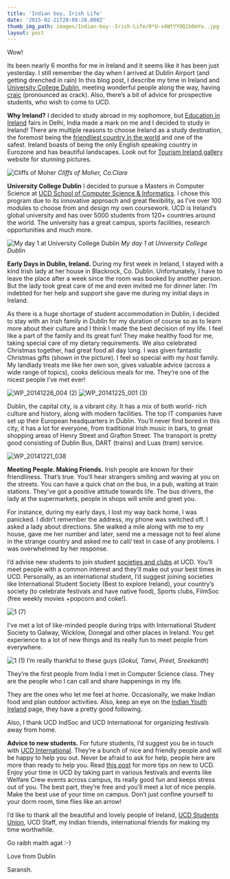 ```yaml
---
title: 'Indian boy, Irish Life'
date: '2015-02-21T20:08:28.000Z'
thumb_img_path: images/Indian-boy--Irish-Life/0*U-x4WtYYOQ1b0mYo..jpg
layout: post
---
```

Wow!

Its been nearly 6 months for me in Ireland and it seems like it has been just yesterday. I still remember the day when I arrived at Dublin Airport (and getting drenched in rain) In this blog post, I describe my time in Ireland and [University College Dublin](http://www.ucd.ie/), meeting wonderful people along the way, having [craic](http://www.ireland-fun-facts.com/craic.html) (pronounced as crack). Also, there’s a bit of advice for prospective students, who wish to come to UCD.

**Why Ireland?**
I decided to study abroad in my sophomore, but [Education in Ireland](http://www.educationinireland.com/en/) fairs in Delhi, India made a mark on me and I decided to study in Ireland! There are multiple reasons to choose Ireland as a study destination, the foremost being the [friendliest country in the world](http://www.lonelyplanet.com/travel-tips-and-articles/39876) and one of the safest. Ireland boasts of being the only English speaking country in Eurozone and has beautiful landscapes. Look out for [Tourism Ireland gallery](https://www.tourismirelandimagery.com/) website for stunning pictures.

![Cliffs of Moher](/images/Indian-boy--Irish-Life/0*U-x4WtYYOQ1b0mYo..jpg)
_Cliffs of Moher, Co.Clare_

**University College Dublin**
I decided to pursue a Masters in Computer Science at [UCD School of Computer Science & Informatics](http://www.csi.ucd.ie/). I chose this program due to its innovative approach and great flexibility, as I’ve over 100 modules to choose from and design my own coursework. UCD is Ireland’s global university and has over 5000 students from 120+ countries around the world. The university has a great campus, sports facilities, research opportunities and much more.

![My day 1 at University College Dublin](/images/Indian-boy--Irish-Life/0*y9DEDgdAxui0XyJB..jpg)
_My day 1 at University College Dublin_

**Early Days in Dublin, Ireland.**
During my first week in Ireland, I stayed with a kind Irish lady at her house in Blackrock, Co. Dublin. Unfortunately, I have to leave the place after a week since the room was booked by another person. But the lady took great care of me and even invited me for dinner later. I’m indebted for her help and support she gave me during my initial days in Ireland.

As there is a huge shortage of student accommodation in Dublin, I decided to stay with an Irish family in Dublin for my duration of course so as to learn more about their culture and I think I made the best decision of my life. I feel like a part of the family and its great fun! They make healthy food for me, taking special care of my dietary requirements. We also celebrated Christmas together, had great food all day long. I was given fantastic Christmas gifts (shown in the picture). I feel so special with my host family. My landlady treats me like her own son, gives valuable advice (across a wide range of topics), cooks delicious meals for me. They’re one of the nicest people I’ve met ever!

![WP_20141226_004 (2)](/images/Indian-boy--Irish-Life/0*00auEs2ubQM9CCqt..jpg) 
![WP_20141225_001 (3)](/images/Indian-boy--Irish-Life/0*khEiqHJ6JXmC65hD..jpg)

Dublin, the capital city, is a vibrant city. It has a mix of both world- rich culture and history, along with modern facilities. The top IT companies have set up their European headquarters in Dublin. You’ll never find bored in this city, it has a lot for everyone, from traditional Irish music in bars, to great shopping areas of Henry Street and Grafton Street. The transport is pretty good consisting of Dublin Bus, DART (trains) and Luas (tram) service.

![WP_20141221_038](/images/Indian-boy--Irish-Life/0*SDyteQzWJ9AGbyx8..jpg)

**Meeting People. Making Friends.**
Irish people are known for their friendliness. That’s true. You’ll hear strangers smiling and waving at you on the streets. You can have a quick chat on the bus, in a pub, waiting at train stations. They've got a positive attitude towards life. The bus drivers, the lady at the supermarkets, people in shops will smile and greet you.

For instance, during my early days, I lost my way back home, I was panicked. I didn’t remember the address, my phone was switched off. I asked a lady about directions. She walked a mile along with me to my house, gave me her number and later, send me a message not to feel alone in the strange country and asked me to call/ text in case of any problems. I was overwhelmed by her response.

I’d advise new students to join student [societies and clubs](http://www.ucd.ie/studentcentre/studentexperience/) at UCD. You’ll meet people with a common interest and they’ll make out your best times in UCD. Personally, as an international student, I’d suggest joining societies like International Student Society (Best to explore Ireland), your country’s society (to celebrate festivals and have native food), Sports clubs, FilmSoc (free weekly movies +popcorn and coke!).

![1 (7)](/images/Indian-boy--Irish-Life/0*-phQhR6qsjMhQR7i..jpg)

I’ve met a lot of like-minded people during trips with International Student Society to Galway, Wicklow, Donegal and other places in Ireland. You get experience to a lot of new things and its really fun to meet people from everywhere.

![1 (1)](/images/Indian-boy--Irish-Life/0*jI88Q3pGaG40Uc6s..jpg)
I’m really thankful to these guys (_Gokul, Tanvi, Preet, Sreekanth_)

They’re the first people from India I met in Computer Science class. They are the people who I can call and share happenings in my life.

They are the ones who let me feel at home. Occasionally, we make Indian food and plan outdoor activities. Also, keep an eye on the [Indian Youth Ireland](https://www.facebook.com/IndianYouthIreland) page, they have a pretty good following.

Also, I thank UCD IndSoc and UCD International for organizing festivals away from home.

**Advice to new students.**
For future students, I’d suggest you be in touch with [UCD International](http://www.ucd.ie/international/). They’re a bunch of nice and friendly people and will be happy to help you out. Never be afraid to ask for help, people here are more than ready to help you. Read [this post](http://myucdblog.com/2014/09/02/advice_for_new_students/) for more tips on new to UCD. Enjoy your time in UCD by taking part in various festivals and events like Welfare Crew events across campus, its really good fun and keeps stress out of you. The best part, they’re free and you’ll meet a lot of nice people. Make the best use of your time on campus. Don’t just confine yourself to your dorm room, time flies like an arrow!

I’d like to thank all the beautiful and lovely people of Ireland, [UCD Students Union](http://www.ucdsu.ie/), UCD Staff, my Indian friends, international friends for making my time worthwhile.

Go raibh maith agat :-)

Love from Dublin

Saransh.

